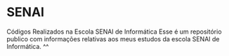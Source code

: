 # SENAI
Códigos Realizados na Escola SENAI de Informática
Esse é um repositório publico com informações relativas aos meus estudos da escola SENAI de Informática.
^^
